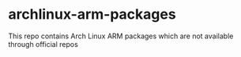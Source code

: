 # archlinux-arm-packages
This repo contains Arch Linux ARM packages which are not available through official repos
